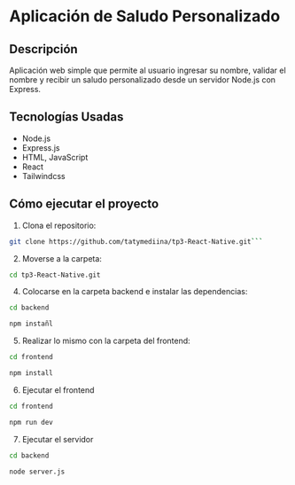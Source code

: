 # Aplicación de Saludo Personalizado

## Descripción
Aplicación web simple que permite al usuario ingresar su nombre, validar el nombre y recibir un saludo personalizado desde un servidor Node.js con Express.

## Tecnologías Usadas
- Node.js
- Express.js
- HTML, JavaScript
- React
- Tailwindcss

## Cómo ejecutar el proyecto

1. Clona el repositorio:
```bash
git clone https://github.com/tatymediina/tp3-React-Native.git```
```

2. Moverse a la carpeta:
```bash 
cd tp3-React-Native.git
```

4. Colocarse en la carpeta backend e instalar las dependencias:
```bash 
cd backend

npm instañl
```

5. Realizar lo mismo con la carpeta del frontend:
```bash 
cd frontend

npm install
```

6. Ejecutar el frontend 
```bash 
cd frontend

npm run dev
```

7. Ejecutar el servidor
```bash 
cd backend

node server.js
```